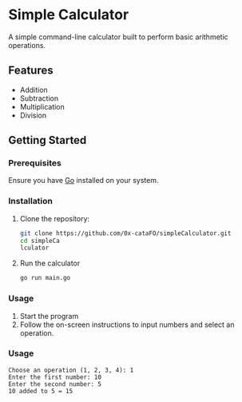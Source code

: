 # Simple Calculator

A simple command-line calculator built to perform basic arithmetic operations.

## Features

- Addition
- Subtraction
- Multiplication
- Division

## Getting Started

### Prerequisites

Ensure you have [Go](https://golang.org/) installed on your system.

### Installation

1. Clone the repository:

   ```bash
   git clone https://github.com/0x-cataFO/simpleCalculator.git
   cd simpleCa
   lculator

   ```

2. Run the calculator
   ```bash
   go run main.go
   ```

### Usage

1. Start the program
2. Follow the on-screen instructions to input numbers and select an operation.

### Usage

```
Choose an operation (1, 2, 3, 4): 1
Enter the first number: 10
Enter the second number: 5
10 added to 5 = 15


```
